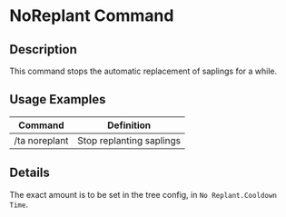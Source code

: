 # NoReplant Command

## Description

This command stops the automatic replacement of saplings for a while.

## Usage Examples

Command |  Definition
------------- | -------------
/ta noreplant | Stop replanting saplings

## Details

The exact amount is to be set in the tree config, in `No Replant.Cooldown Time`.

